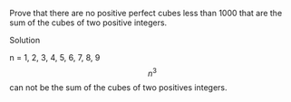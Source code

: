 Prove that there are no positive perfect cubes less than 1000 that are the sum of the cubes of two positive integers.

Solution

n = 1, 2, 3, 4, 5, 6, 7, 8, 9 $$n^3$$ can not be the sum of the cubes of two positives integers.